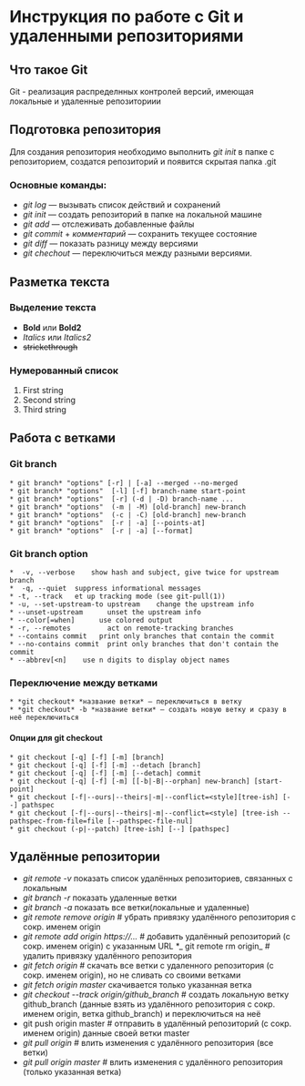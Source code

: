 # Инструкция по работе с Git и удаленными репозиториями

## Что такое Git

Git - реализация распределнных контролей версий, имеющая локальные и удаленные репозиториии

## Подготовка репозитория
Для создания репозитория необходимо выполнить *git init* в папке с репозиторием, создатся репозиторий и появится скрытая папка .git


### Основные команды:
* *git log* — вызывать список действий и сохранений
* *git init* — создать репозиторий в папке на локальной машине
* *git add* — отслеживать добавленные файлы
* *git commit* + *комментарий* — сохранить текущее состояние
* *git diff* — показать разницу между версиями
* *git chechout* — переключиться между разными версиями.




## Разметка текста

### Выделение текста 
- **Bold** или  __Bold2__
- *Italics* или _Italics2_
- ~~strickethrough~~

### Нумерованный список
1. First string
2. Second string
3. Third string


## Работа с ветĸами

### Git branch
    * git branch* "options" [-r] | [-a] --merged --no-merged   
    * git branch* "options"  [-l] [-f] branch-name start-point  
    * git branch* "options"  [-r] (-d | -D) branch-name ...  
    * git branch* "options"  (-m | -M) [old-branch] new-branch  
    * git branch* "options"  (-c | -C) [old-branch] new-branch  
    * git branch* "options"  [-r | -a] [--points-at]  
    * git branch* "options"  [-r | -a] [--format]  

### Git branch option
    *  -v, --verbose    show hash and subject, give twice for upstream branch
    *  -q, --quiet  suppress informational messages
    * -t, --track   et up tracking mode (see git-pull(1))
    * -u, --set-upstream-to upstream    change the upstream info
    * --unset-upstream      unset the upstream info
    * --color[=when]      use colored output
    * -r, --remotes         act on remote-tracking branches
    * --contains commit   print only branches that contain the commit
    * --no-contains commit  print only branches that don't contain the commit
    * --abbrev[<n]    use n digits to display object names


### Переключение между ветками
    * *git checkout* *название ветĸи* — переĸлючиться в ветĸу
    * *git checkout* -b *название ветĸи* — создать новую ветĸу и сразу в неё переĸлючиться  

 #### Опции для git checkout
    * git checkout [-q] [-f] [-m] [branch]
    * git checkout [-q] [-f] [-m] --detach [branch]
    * git checkout [-q] [-f] [-m] [--detach] commit
    * git checkout [-q] [-f] [-m] [[-b|-B|--orphan] new-branch] [start-point]
    * git checkout [-f|--ours|--theirs|-m|--conflict=<style][tree-ish] [--] pathspec
    * git checkout [-f|--ours|--theirs|-m|--conflict=<style] [tree-ish --pathspec-from-file=file [--pathspec-file-nul]
    * git checkout (-p|--patch) [tree-ish] [--] [pathspec​] 


## Удалённые репозитории

* _git remote -v_   показать список удалённых репозиториев, связанных с локальным
* _git branch -r_   показать удаленные ветки
* _git branch -a_  показать все ветки(локальные и удаленные)       
* _git remote remove origin_  # убрать привязку удалённого репозитория с сокр. именем origin
* *git remote add origin https://...*  # добавить удалённый репозиторий (с сокр. именем origin) с указанным URL
*_ git remote rm origin_      # удалить привязку удалённого репозитория
* _git fetch origin_         # скачать все ветки с удаленного репозитория (с сокр. именем origin), но не сливать со своими ветками
* _git fetch origin master_   скачивается только указанная ветка
* _git checkout --track origin/github_branch_ # создать локальную ветку github_branch (данные взять из удалённого репозитория с сокр. именем origin, ветка github_branch) и переключиться на неё
* git push origin master     # отправить в удалённый репозиторий (с сокр. именем origin) данные своей ветки master
* _git pull origin_          # влить изменения с удалённого репозитория (все ветки)
* _git pull origin master_   # влить изменения с удалённого репозитория (только указанная ветка)





